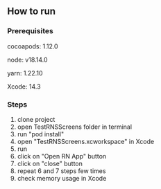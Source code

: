 ## How to run

### Prerequisites

cocoapods: 1.12.0

node: v18.14.0

yarn: 1.22.10

Xcode: 14.3

### Steps
1. clone project
2. open TestRNSScreens folder in terminal
3. run "pod install"
4. open "TestRNSScreens.xcworkspace" in Xcode
5. run
6. click on "Open RN App" button
7. click on "close" button
8. repeat 6 and 7 steps few times
9. check memory usage in Xcode
